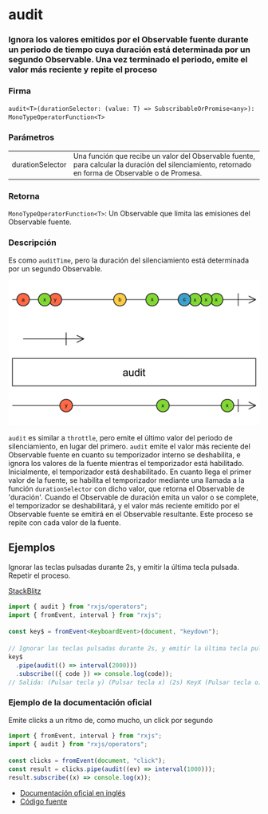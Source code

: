 # audit

### Ignora los valores emitidos por el Observable fuente durante un periodo de tiempo cuya duración está determinada por un segundo Observable. Una vez terminado el periodo, emite el valor más reciente y repite el proceso

### Firma

`audit<T>(durationSelector: (value: T) => SubscribableOrPromise<any>): MonoTypeOperatorFunction<T>`

### Parámetros

<table>
<tr><td>durationSelector</td><td>Una función que recibe un valor del Observable fuente, para calcular la duración del silenciamiento, retornado en forma de Observable o de Promesa.</td></tr>

</table>

### Retorna

`MonoTypeOperatorFunction<T>`: Un Observable que limita las emisiones del Observable fuente.

### Descripción

Es como `auditTime`, pero la duración del silenciamiento está determinada por un segundo Observable.

<img src="assets/images/marble-diagrams/filtering/audit.png" alt="Diagrama de canicas del operador audit">

`audit` es similar a `throttle`, pero emite el último valor del periodo de silenciamiento, en lugar del primero. `audit` emite el valor más reciente del Observable fuente en cuanto su temporizador interno se deshabilita, e ignora los valores de la fuente mientras el temporizador está habilitado. Inicialmente, el temporizador está deshabilitado. En cuanto llega el primer valor de la fuente, se habilita el temporizador mediante una llamada a la función `durationSelector` con dicho valor, que retorna el Observable de 'duración'. Cuando el Observable de duración emita un valor o se complete, el temporizador se deshabilitará, y el valor más reciente emitido por el Observable fuente se emitirá en el Observable resultante. Este proceso se repite con cada valor de la fuente.

## Ejemplos

Ignorar las teclas pulsadas durante 2s, y emitir la última tecla pulsada. Repetir el proceso.

[StackBlitz](https://stackblitz.com/edit/rxjs-audit-1?file=index.html)

```typescript
import { audit } from "rxjs/operators";
import { fromEvent, interval } from "rxjs";

const key$ = fromEvent<KeyboardEvent>(document, "keydown");

// Ignorar las teclas pulsadas durante 2s, y emitir la última tecla pulsada. Repetir el proceso.
key$
  .pipe(audit(() => interval(2000)))
  .subscribe(({ code }) => console.log(code));
// Salida: (Pulsar tecla y) (Pulsar tecla x) (2s) KeyX (Pulsar tecla o) (2s) KeyO...
```

### Ejemplo de la documentación oficial

Emite clicks a un ritmo de, como mucho, un click por segundo

```javascript
import { fromEvent, interval } from "rxjs";
import { audit } from "rxjs/operators";

const clicks = fromEvent(document, "click");
const result = clicks.pipe(audit((ev) => interval(1000)));
result.subscribe((x) => console.log(x));
```

- [Documentación oficial en inglés](https://rxjs-dev.firebaseapp.com/api/operators/audit)
- [Código fuente](https://github.com/ReactiveX/rxjs/blob/master/src/internal/operators/audit.ts)
